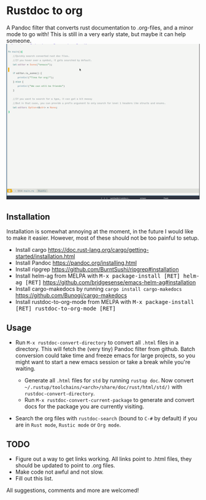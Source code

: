# Rustdoc to org
A Pandoc filter that converts rust documentation to .org-files, and a minor mode to go with! This is still in a very early state, but maybe it can help someone.
![Demo with helm ag](demo.gif)

## Installation

Installation is somewhat annoying at the moment, in the future I would like to make it easier. However, most of these should not be too painful to setup.

* Install cargo https://doc.rust-lang.org/cargo/getting-started/installation.html
* Install Pandoc https://pandoc.org/installing.html
* Install ripgrep https://github.com/BurntSushi/ripgrep#installation
* Install helm-ag from MELPA with <kbd>M-x package-install [RET] helm-ag [RET]</kbd> https://github.com/bridgesense/emacs-helm-ag#installation
* Install cargo-makedocs by running `cargo install cargo-makedocs` https://github.com/Bunogi/cargo-makedocs
* Install rustdoc-to-org-mode from MELPA with <kbd>M-x package-install [RET] rustdoc-to-org-mode [RET]</kbd>

## Usage

* Run `M-x rustdoc-convert-directory` to convert all `.html` files in a directory. This will fetch the (very tiny) Pandoc filter from github. Batch conversion could take time and freeze emacs for large projects, so you might want to start a new emacs session or take a break while you're waiting.
    * Generate all `.html` files for `std` by running `rustup doc`. Now convert `~/.rustup/toolchains/<arch>/share/doc/rust/html/std/)` with `rustdoc-convert-directory`.
    * Run `M-x rustdoc-convert-current-package` to generate and convert docs for the package you are currently visiting.

* Search the org files with `rustdoc-search` (bound to `C-#` by default) if you are in `Rust mode`, `Rustic mode` or `Org mode`.

## TODO

* Figure out a way to get links working. All links point to .html files, they should be updated to point to .org files.
* Make code not awful and not slow.
* Fill out this list.

All suggestions, comments and more are welcomed!
